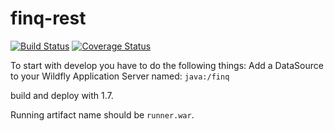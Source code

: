 finq-rest
===================

[![Build Status](https://travis-ci.org/topicusfinan/finq-rest.svg?branch=develop)](https://travis-ci.org/topicusfinan/finq-rest)
[![Coverage Status](https://coveralls.io/repos/topicusfinan/jbehave-rest-runner/badge.png?branch=develop)](https://coveralls.io/r/topicusfinan/jbehave-rest-runner?branch=develop)

To start with develop you have to do the following things: 
Add a DataSource to your Wildfly Application Server named: `java:/finq`

build and deploy with 1.7.

Running artifact name should be `runner.war`.
